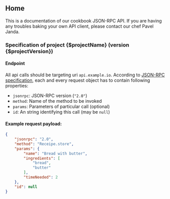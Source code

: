 ## Home

This is a documentation of our cookbook JSON-RPC API. If you are having any troubles baking your own API client, please contact our chef Pavel Janda.

### Specification of project {$projectName} (version {$projectVersion})

#### Endpoint

All api calls should be targeting uri `api.example.io`. According to [JSON-RPC specification](http://www.jsonrpc.org/specification), each and every request object has to contain following properties:

- `jsonrpc`: JSON-RPC version (`"2.0"`)
- `method`: Name of the method to be invoked
- `params`: Parameters of particular call (optional)
- `id`: An string identifying this call (may be `null`)

#### Example request payload:

```json
{
	"jsonrpc": "2.0",
	"method": "Receipe.store",
	"params": {
		"name": "Bread with butter",
		"ingredients": [
			"bread",
			"butter"
		],
		"timeNeeded": 2
	},
	"id": null
}
```
